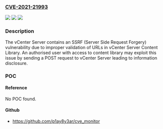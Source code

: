 ### [CVE-2021-21993](https://cve.mitre.org/cgi-bin/cvename.cgi?name=CVE-2021-21993)
![](https://img.shields.io/static/v1?label=Product&message=VMware%20vCenter%20Server%2C%20VMware%20Cloud%20Foundation&color=blue)
![](https://img.shields.io/static/v1?label=Version&message=n%2Fa&color=blue)
![](https://img.shields.io/static/v1?label=Vulnerability&message=SSRF%20vulnerability&color=brighgreen)

### Description

The vCenter Server contains an SSRF (Server Side Request Forgery) vulnerability due to improper validation of URLs in vCenter Server Content Library. An authorised user with access to content library may exploit this issue by sending a POST request to vCenter Server leading to information disclosure.

### POC

#### Reference
No POC found.

#### Github
- https://github.com/p1ay8y3ar/cve_monitor

